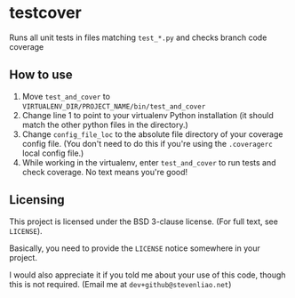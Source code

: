 testcover
=========

Runs all unit tests in files matching `test_*.py` and checks branch code coverage

How to use
----------

1. Move `test_and_cover` to `VIRTUALENV_DIR/PROJECT_NAME/bin/test_and_cover`
2. Change line 1 to point to your virtualenv Python installation
   (it should match the other python files in the directory.)
3. Change `config_file_loc` to the absolute file directory of your coverage
   config file. (You don't need to do this if you're using the `.coveragerc`
   local config file.)
4. While working in the virtualenv, enter `test_and_cover` to run tests
   and check coverage. No text means you're good!

Licensing
---------

This project is licensed under the BSD 3-clause license. (For full text, see 
`LICENSE`).

Basically, you need to provide the `LICENSE` notice somewhere in your project.

I would also appreciate it if you told me about your use of this code, though
this is not required. (Email me at `dev+github@stevenliao.net`)
